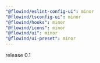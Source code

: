 ```yaml
---
"@flowind/eslint-config-ui": minor
"@flowind/tsconfig-ui": minor
"@flowind/hooks": minor
"@flowind/icons": minor
"@flowind/ui": minor
"@flowind/ui-preset": minor
---
```


release 0.1
